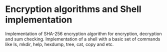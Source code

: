 # Encryption algorithms and Shell implementation
Implementation of SHA-256 encryption algorithm for encryption, decryption and sum checking.
Implementation of a shell with a basic set of commands like ls, mkdir, help, hexdump, tree, cat, copy and etc.
